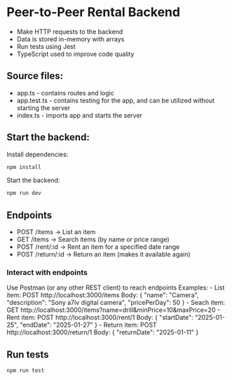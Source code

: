 # Peer-to-Peer Rental Backend
- Make HTTP requests to the backend 
- Data is stored in-memory with arrays
- Run tests using Jest
- TypeScript used to improve code quality

## Source files:
- app.ts - contains routes and logic
- app.test.ts - contains testing for the app, and can be utilized without starting the server
- index.ts - imports app and starts the server 

## Start the backend: 
Install dependencies: 
```bash
npm install
```

Start the backend: 
```bash
npm run dev
```

## Endpoints
- POST /items             -> List an item
- GET /items              -> Search items (by name or price range)
- POST /rent/:id          -> Rent an item for a specified date range
- POST /return/:id        -> Return an item (makes it available again)

### Interact with endpoints
Use Postman (or any other REST client) to reach endpoints
Examples:
    - List item: 
        POST http://localhost:3000/items
        Body: { "name": "Camera", "description": "Sony a7iv digital camera", "pricePerDay": 50 }
    - Seach item:
        GET http://localhost:3000/items?name=drill&minPrice=10&maxPrice=20
    - Rent item:
        POST http://localhost:3000/rent/1
        Body: { "startDate": "2025-01-25", "endDate": "2025-01-27" }
    - Return item:
        POST http://localhost:3000/return/1
        Body: { "returnDate": "2025-01-11" }

## Run tests
```bash
npm run test
```